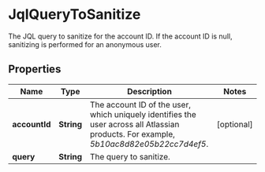 

# JqlQueryToSanitize

The JQL query to sanitize for the account ID. If the account ID is null, sanitizing is performed for an anonymous user.

## Properties

| Name | Type | Description | Notes |
|------------ | ------------- | ------------- | -------------|
|**accountId** | **String** | The account ID of the user, which uniquely identifies the user across all Atlassian products. For example, *5b10ac8d82e05b22cc7d4ef5*. |  [optional] |
|**query** | **String** | The query to sanitize. |  |




